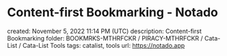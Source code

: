 # Content-first Bookmarking - Notado

created: November 5, 2022 11:14 PM (UTC)
description: Content-first Bookmarking
folder: BOOKMRKS-MTHRFCKR / PIRACY-MTHRFCKR / Cata-List / Cata-List Tools
tags: catalist, tools
url: https://notado.app